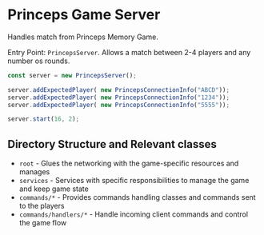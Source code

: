 # Princeps Game Server

Handles match from Princeps Memory Game.

Entry Point: `PrincepsServer`. Allows a match between 2-4 players and any number os rounds.

```js
const server = new PrincepsServer();

server.addExpectedPlayer( new PrincepsConnectionInfo("ABCD"));
server.addExpectedPlayer( new PrincepsConnectionInfo("1234"));
server.addExpectedPlayer( new PrincepsConnectionInfo("5555"));

server.start(16, 2);
```

## Directory Structure and Relevant classes

- `root` - Glues the networking with the game-specific resources and manages
- `services` - Services with specific responsibilities to manage the game and keep game state
- `commands/*` - Provides commands handling classes and commands sent to the players
- `commands/handlers/*` - Handle incoming client commands and control the game flow